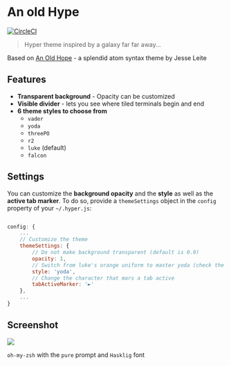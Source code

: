 # An old Hype

[![CircleCI](https://circleci.com/gh/erikmueller/an-old-hype.svg?style=svg)](https://circleci.com/gh/erikmueller/an-old-hype)

> Hyper theme inspired by a galaxy far far away...

Based on [An Old Hope](https://github.com/JesseLeite/an-old-hope-syntax-atom) - a splendid atom syntax theme by Jesse Leite

## Features

* __Transparent background__ - Opacity can be customized
* __Visible divider__ - lets you see where tiled terminals begin and end
* __6 theme styles to choose from__
    * `vader`
    * `yoda`
    * `threePO`
    * `r2`
    * `luke` (default)
    * `falcon`

## Settings

You can customize the __background opacity__ and the __style__ as well as the __active tab marker__.
To do so, provide a `themeSettings` object in the `config` property of your `~/.hyper.js`:

```js

config: {
    ...
    // Customize the theme
    themeSettings: {
        // Do not make background transparent (default is 0.9)
        opacity: 1,
        // Switch from luke's orange uniform to master yoda (check the available styles above)
        style: 'yoda',
        // Change the character that mars a tab active
        tabActiveMarker: '►'
    },
    ...
}
```

## Screenshot

![](screen.png)

`oh-my-zsh` with the `pure` prompt and `Hasklig` font
